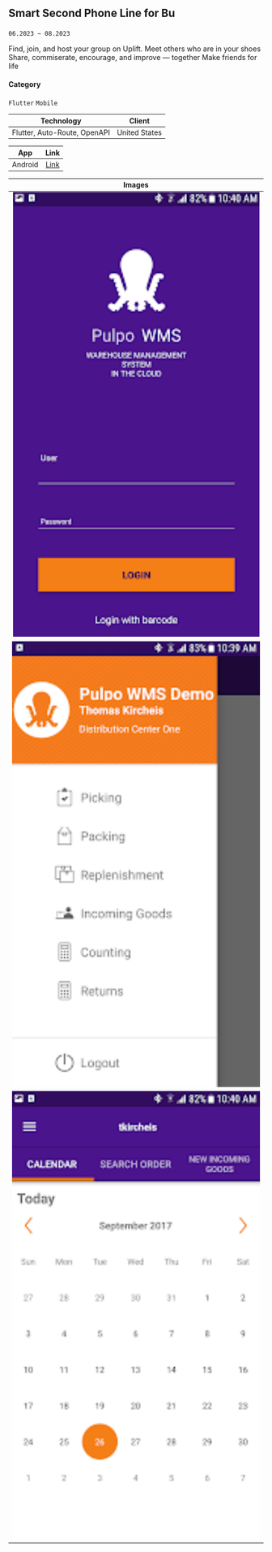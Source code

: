 ## Smart Second Phone Line for Bu

`06.2023 ~ 08.2023`

Find, join, and host your group on Uplift.
Meet others who are in your shoes
Share, commiserate, encourage, and improve — together
Make friends for life

#### Category

`Flutter` `Mobile`

|          Technology          |    Client     |
| :--------------------------: | :-----------: |
| Flutter, Auto-Route, OpenAPI | United States |

|   App   |                                   Link                                   |
| :-----: | :----------------------------------------------------------------------: |
| Android | [Link](https://play.google.com/store/apps/details?id=com.uplift.android) |

|           Images            |
| :-------------------------: |
| ![](image/pulpo_wms/01.png) |
| ![](image/pulpo_wms/02.png) |
| ![](image/pulpo_wms/03.png) |
